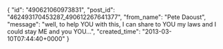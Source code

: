  {
   "id": "490621060973831",
   "post_id": "462493170453287_490612267641377",
   "from_name": "Pete Daoust",
   "message": "well, to help YOU with this, I can share to YOU my laws and I could stay ME and you YOU...",
   "created_time": "2013-03-10T07:44:40+0000"
 }
